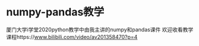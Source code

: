 # numpy-pandas教学
厦门大学i学堂2020python教学中由我主讲的numpy和pandas课件
欢迎收看教学课程https://www.bilibili.com/video/av201358470?p=4
